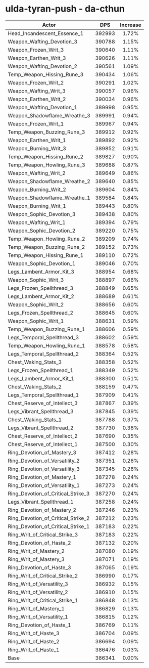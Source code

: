# ulda-tyran-push - da-cthun
| Actor | DPS | Increase |
|---|:---:|:---:|
|Head_Incandescent_Essence_1|392993|1.72%|
|Weapon_Wafting_Devotion_3|390788|1.15%|
|Weapon_Frozen_Writ_3|390640|1.11%|
|Weapon_Earthen_Writ_3|390626|1.11%|
|Weapon_Wafting_Devotion_2|390561|1.09%|
|Temp_Weapon_Hissing_Rune_3|390434|1.06%|
|Weapon_Frozen_Writ_2|390291|1.02%|
|Weapon_Wafting_Writ_3|390057|0.96%|
|Weapon_Earthen_Writ_2|390034|0.96%|
|Weapon_Wafting_Devotion_1|389998|0.95%|
|Weapon_Shadowflame_Wreathe_3|389991|0.94%|
|Weapon_Frozen_Writ_1|389967|0.94%|
|Temp_Weapon_Buzzing_Rune_3|389912|0.92%|
|Weapon_Earthen_Writ_1|389892|0.92%|
|Weapon_Burning_Writ_3|389852|0.91%|
|Temp_Weapon_Hissing_Rune_2|389827|0.90%|
|Temp_Weapon_Howling_Rune_3|389688|0.87%|
|Weapon_Wafting_Writ_2|389649|0.86%|
|Weapon_Shadowflame_Wreathe_2|389640|0.85%|
|Weapon_Burning_Writ_2|389604|0.84%|
|Weapon_Shadowflame_Wreathe_1|389584|0.84%|
|Weapon_Burning_Writ_1|389443|0.80%|
|Weapon_Sophic_Devotion_3|389438|0.80%|
|Weapon_Wafting_Writ_1|389394|0.79%|
|Weapon_Sophic_Devotion_2|389220|0.75%|
|Temp_Weapon_Howling_Rune_2|389209|0.74%|
|Temp_Weapon_Buzzing_Rune_2|389152|0.73%|
|Temp_Weapon_Hissing_Rune_1|389110|0.72%|
|Weapon_Sophic_Devotion_1|389046|0.70%|
|Legs_Lambent_Armor_Kit_3|388954|0.68%|
|Weapon_Sophic_Writ_3|388897|0.66%|
|Legs_Frozen_Spellthread_3|388849|0.65%|
|Legs_Lambent_Armor_Kit_2|388689|0.61%|
|Weapon_Sophic_Writ_2|388656|0.60%|
|Legs_Frozen_Spellthread_2|388645|0.60%|
|Weapon_Sophic_Writ_1|388631|0.59%|
|Temp_Weapon_Buzzing_Rune_1|388606|0.59%|
|Legs_Temporal_Spellthread_3|388602|0.59%|
|Temp_Weapon_Howling_Rune_1|388578|0.58%|
|Legs_Temporal_Spellthread_2|388364|0.52%|
|Chest_Waking_Stats_3|388358|0.52%|
|Legs_Frozen_Spellthread_1|388349|0.52%|
|Legs_Lambent_Armor_Kit_1|388300|0.51%|
|Chest_Waking_Stats_2|388159|0.47%|
|Legs_Temporal_Spellthread_1|387909|0.41%|
|Chest_Reserve_of_Intellect_3|387867|0.39%|
|Legs_Vibrant_Spellthread_3|387845|0.39%|
|Chest_Waking_Stats_1|387788|0.37%|
|Legs_Vibrant_Spellthread_2|387730|0.36%|
|Chest_Reserve_of_Intellect_2|387690|0.35%|
|Chest_Reserve_of_Intellect_1|387500|0.30%|
|Ring_Devotion_of_Mastery_3|387412|0.28%|
|Ring_Devotion_of_Versatility_2|387351|0.26%|
|Ring_Devotion_of_Versatility_3|387345|0.26%|
|Ring_Devotion_of_Mastery_1|387278|0.24%|
|Ring_Devotion_of_Versatility_1|387273|0.24%|
|Ring_Devotion_of_Critical_Strike_3|387270|0.24%|
|Legs_Vibrant_Spellthread_1|387258|0.24%|
|Ring_Devotion_of_Mastery_2|387246|0.23%|
|Ring_Devotion_of_Critical_Strike_2|387212|0.23%|
|Ring_Devotion_of_Critical_Strike_1|387183|0.22%|
|Ring_Writ_of_Critical_Strike_3|387183|0.22%|
|Ring_Devotion_of_Haste_2|387132|0.20%|
|Ring_Writ_of_Mastery_2|387080|0.19%|
|Ring_Writ_of_Mastery_3|387071|0.19%|
|Ring_Devotion_of_Haste_3|387065|0.19%|
|Ring_Writ_of_Critical_Strike_2|386990|0.17%|
|Ring_Writ_of_Versatility_3|386932|0.15%|
|Ring_Writ_of_Versatility_2|386910|0.15%|
|Ring_Writ_of_Critical_Strike_1|386848|0.13%|
|Ring_Writ_of_Mastery_1|386829|0.13%|
|Ring_Writ_of_Versatility_1|386815|0.12%|
|Ring_Devotion_of_Haste_1|386769|0.11%|
|Ring_Writ_of_Haste_3|386704|0.09%|
|Ring_Writ_of_Haste_2|386694|0.09%|
|Ring_Writ_of_Haste_1|386476|0.03%|
|Base|386341|0.00%|
